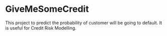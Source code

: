 # GiveMeSomeCredit

This project to predict the probability of customer will be going to default. It is useful for Credit Risk Modelling.